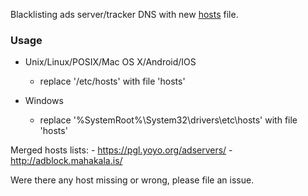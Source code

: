 Blacklisting ads server/tracker DNS with new [hosts](https://en.wikipedia.org/wiki/Hosts_%28file%29) file.

### Usage

+ Unix/Linux/POSIX/Mac OS X/Android/IOS
    - replace '/etc/hosts' with file 'hosts'

+ Windows 
    - replace '%SystemRoot%\System32\drivers\etc\hosts' with file 'hosts'

Merged hosts lists:
    - https://pgl.yoyo.org/adservers/
    - http://adblock.mahakala.is/


Were there any host missing or wrong, please file an issue.
    



